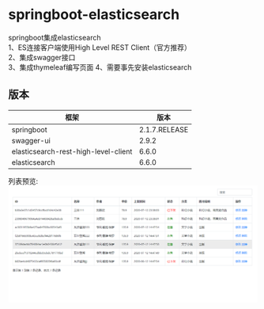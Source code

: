 # springboot-elasticsearch

springboot集成elasticsearch  
1、ES连接客户端使用High Level REST Client（官方推荐）  
2、集成swagger接口  
3、集成thymeleaf编写页面
4、需要事先安装elasticsearch  

## 版本

框架 | 版本
--- | ----
springboot | 2.1.7.RELEASE
swagger-ui | 2.9.2
elasticsearch-rest-high-level-client | 6.6.0
elasticsearch | 6.6.0

列表预览:  
 ![image](https://raw.githubusercontent.com/keyvin-wei/springboot-elasticsearch/master/src/main/resources/static/img/bookList.png)
